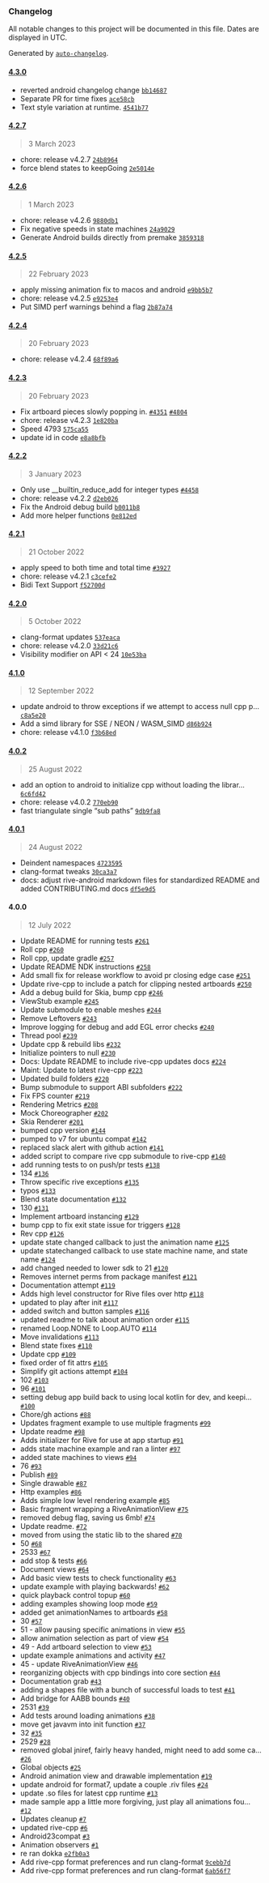 ### Changelog

All notable changes to this project will be documented in this file. Dates are displayed in UTC.

Generated by [`auto-changelog`](https://github.com/CookPete/auto-changelog).

#### [4.3.0](https://github.com/rive-app/rive-android/compare/4.2.7...4.3.0)

- reverted android changelog change [`bb14687`](https://github.com/rive-app/rive-android/commit/bb146871eaaa5f7f7d9d12d1899b6c1bd93caf40)
- Separate PR for time fixes [`ace58cb`](https://github.com/rive-app/rive-android/commit/ace58cbdf5fc9113757ec37b7505234f247eec29)
- Text style variation at runtime. [`4541b77`](https://github.com/rive-app/rive-android/commit/4541b77d26376b21a81b17c457533acd326e8f74)

#### [4.2.7](https://github.com/rive-app/rive-android/compare/4.2.6...4.2.7)

> 3 March 2023

- chore: release v4.2.7 [`24b8964`](https://github.com/rive-app/rive-android/commit/24b8964eaebaaf18d0aca7b6d34dacd95947357c)
- force blend states to keepGoing [`2e5014e`](https://github.com/rive-app/rive-android/commit/2e5014e2c0bd9fc02fa1f5654f099612b977b2a9)

#### [4.2.6](https://github.com/rive-app/rive-android/compare/4.2.5...4.2.6)

> 1 March 2023

- chore: release v4.2.6 [`9880db1`](https://github.com/rive-app/rive-android/commit/9880db1d8afae7b991dc1185520930b83aa02906)
- Fix negative speeds in state machines [`24a9029`](https://github.com/rive-app/rive-android/commit/24a90299eabb95e496dd2142ce588cd7b965518b)
- Generate Android builds directly from premake [`3859318`](https://github.com/rive-app/rive-android/commit/38593180a6ca40fbfd7b7162d23a8e33707493bb)

#### [4.2.5](https://github.com/rive-app/rive-android/compare/4.2.4...4.2.5)

> 22 February 2023

- apply missing animation fix to macos and android [`e9bb5b7`](https://github.com/rive-app/rive-android/commit/e9bb5b7a7c671b4faf225da9c08fdc96f606f008)
- chore: release v4.2.5 [`e9253e4`](https://github.com/rive-app/rive-android/commit/e9253e4a0216e09c0e55ebb869628d4d47507c1c)
- Put SIMD perf warnings behind a flag [`2b87a74`](https://github.com/rive-app/rive-android/commit/2b87a7470def7c73b97f5d6fe17c9a872d9b76ee)

#### [4.2.4](https://github.com/rive-app/rive-android/compare/4.2.3...4.2.4)

> 20 February 2023

- chore: release v4.2.4 [`68f89a6`](https://github.com/rive-app/rive-android/commit/68f89a63e2a0ec50727db01b4970202a345f82dd)

#### [4.2.3](https://github.com/rive-app/rive-android/compare/4.2.2...4.2.3)

> 20 February 2023

- Fix artboard pieces slowly popping in. [`#4351`](https://github.com/rive-app/rive-android/issues/4351) [`#4804`](https://github.com/rive-app/rive-android/issues/4804)
- chore: release v4.2.3 [`1e820ba`](https://github.com/rive-app/rive-android/commit/1e820bafe4f7e93602383d758f596650abcf4790)
- Speed 4793 [`575ca55`](https://github.com/rive-app/rive-android/commit/575ca551c5fad62abe9ac3d18d552828034c554f)
- update id in code [`e8a8bfb`](https://github.com/rive-app/rive-android/commit/e8a8bfb04b114f8baad4497600af43addfc09b7e)

#### [4.2.2](https://github.com/rive-app/rive-android/compare/4.2.1...4.2.2)

> 3 January 2023

- Only use __builtin_reduce_add for integer types [`#4458`](https://github.com/rive-app/rive-android/issues/4458)
- chore: release v4.2.2 [`d2eb026`](https://github.com/rive-app/rive-android/commit/d2eb026893b9a3ea9512e93778c821315f93c601)
- Fix the Android debug build [`b0011b8`](https://github.com/rive-app/rive-android/commit/b0011b84ee8bf73eacb4461afacf357a47fb9c7f)
- Add more helper functions [`0e812ed`](https://github.com/rive-app/rive-android/commit/0e812ed5df0115ceb1a2fd1c729f5a95298aa645)

#### [4.2.1](https://github.com/rive-app/rive-android/compare/4.2.0...4.2.1)

> 21 October 2022

- apply speed to both time and total time [`#3927`](https://github.com/rive-app/rive-android/issues/3927)
- chore: release v4.2.1 [`c3cefe2`](https://github.com/rive-app/rive-android/commit/c3cefe2b486369f7725f4f243888747f9936ba02)
- Bidi Text Support [`f52700d`](https://github.com/rive-app/rive-android/commit/f52700d41bd91666ae2531a4182357a117737ff4)

#### [4.2.0](https://github.com/rive-app/rive-android/compare/4.1.0...4.2.0)

> 5 October 2022

- clang-format updates [`537eaca`](https://github.com/rive-app/rive-android/commit/537eacaf87852b98751807f723813834204e9703)
- chore: release v4.2.0 [`33d21c6`](https://github.com/rive-app/rive-android/commit/33d21c690e8b672d66e8ca866754e04b9bffaea5)
- Visibility modifier on API &lt; 24 [`10e53ba`](https://github.com/rive-app/rive-android/commit/10e53baba9ba06bcb2b1e1e5701346705dff32ad)

#### [4.1.0](https://github.com/rive-app/rive-android/compare/4.0.2...4.1.0)

> 12 September 2022

- update android to throw exceptions if we attempt to access null cpp p… [`c8a5e20`](https://github.com/rive-app/rive-android/commit/c8a5e20b6c961cc595d1c020e3a1f056b0dd233a)
- Add a simd library for SSE / NEON / WASM_SIMD [`d86b924`](https://github.com/rive-app/rive-android/commit/d86b9241168b3e1b8e5fd35fa5edab2c81b42d72)
- chore: release v4.1.0 [`f3b68ed`](https://github.com/rive-app/rive-android/commit/f3b68ed67a4921a5591b7494e27a2d1d017326d3)

#### [4.0.2](https://github.com/rive-app/rive-android/compare/4.0.1...4.0.2)

> 25 August 2022

- add an option to android to initialize cpp without loading the librar… [`6c6fd42`](https://github.com/rive-app/rive-android/commit/6c6fd42e10f08ff64687a5a6b8413175c0355b81)
- chore: release v4.0.2 [`770eb90`](https://github.com/rive-app/rive-android/commit/770eb90ea0c875ad92713340e9f5ba9f9b10369a)
- fast triangulate single “sub paths” [`9db9fa8`](https://github.com/rive-app/rive-android/commit/9db9fa8c52ee3db2bbacf18181b5751af91bea61)

#### [4.0.1](https://github.com/rive-app/rive-android/compare/4.0.0...4.0.1)

> 24 August 2022

- Deindent namespaces [`4723595`](https://github.com/rive-app/rive-android/commit/4723595f27ac251eb9275f1d39a5047b50a6b062)
- clang-format tweaks [`30ca3a7`](https://github.com/rive-app/rive-android/commit/30ca3a7eb6584a84e6c88e032190c981045921c2)
- docs: adjust rive-android markdown files for standardized README and added CONTRIBUTING.md docs [`df5e9d5`](https://github.com/rive-app/rive-android/commit/df5e9d540626e0a63acc90796cb6c8b1ce065ade)

#### 4.0.0

> 12 July 2022

- Update README for running tests [`#261`](https://github.com/rive-app/rive-android/pull/261)
- Roll cpp [`#260`](https://github.com/rive-app/rive-android/pull/260)
- Roll cpp, update gradle [`#257`](https://github.com/rive-app/rive-android/pull/257)
- Update README NDK instructions [`#258`](https://github.com/rive-app/rive-android/pull/258)
- Add small fix for release workflow to avoid pr closing edge case [`#251`](https://github.com/rive-app/rive-android/pull/251)
- Update rive-cpp to include a patch for clipping nested artboards [`#250`](https://github.com/rive-app/rive-android/pull/250)
- Add a debug build for Skia, bump cpp [`#246`](https://github.com/rive-app/rive-android/pull/246)
- ViewStub example [`#245`](https://github.com/rive-app/rive-android/pull/245)
- Update submodule to enable meshes [`#244`](https://github.com/rive-app/rive-android/pull/244)
- Remove Leftovers [`#243`](https://github.com/rive-app/rive-android/pull/243)
- Improve logging for debug and add EGL error checks [`#240`](https://github.com/rive-app/rive-android/pull/240)
- Thread pool [`#239`](https://github.com/rive-app/rive-android/pull/239)
- Update cpp & rebuild libs [`#232`](https://github.com/rive-app/rive-android/pull/232)
- Initialize pointers to null [`#230`](https://github.com/rive-app/rive-android/pull/230)
- Docs: Update README to include rive-cpp updates docs [`#224`](https://github.com/rive-app/rive-android/pull/224)
- Maint: Update to latest rive-cpp [`#223`](https://github.com/rive-app/rive-android/pull/223)
- Updated build folders [`#220`](https://github.com/rive-app/rive-android/pull/220)
- Bump submodule to support ABI subfolders [`#222`](https://github.com/rive-app/rive-android/pull/222)
- Fix FPS counter [`#219`](https://github.com/rive-app/rive-android/pull/219)
- Rendering Metrics [`#208`](https://github.com/rive-app/rive-android/pull/208)
- Mock Choreographer [`#202`](https://github.com/rive-app/rive-android/pull/202)
- Skia Renderer [`#201`](https://github.com/rive-app/rive-android/pull/201)
- bumped cpp version [`#144`](https://github.com/rive-app/rive-android/pull/144)
- pumped to v7 for ubuntu compat [`#142`](https://github.com/rive-app/rive-android/pull/142)
- replaced slack alert with github action [`#141`](https://github.com/rive-app/rive-android/pull/141)
- added script to compare rive cpp submodule to rive-cpp [`#140`](https://github.com/rive-app/rive-android/pull/140)
- add running tests to on push/pr tests [`#138`](https://github.com/rive-app/rive-android/pull/138)
- 134 [`#136`](https://github.com/rive-app/rive-android/pull/136)
- Throw specific rive exceptions [`#135`](https://github.com/rive-app/rive-android/pull/135)
- typos [`#133`](https://github.com/rive-app/rive-android/pull/133)
- Blend state documentation [`#132`](https://github.com/rive-app/rive-android/pull/132)
- 130 [`#131`](https://github.com/rive-app/rive-android/pull/131)
- Implement artboard instancing [`#129`](https://github.com/rive-app/rive-android/pull/129)
- bump cpp to fix exit state issue for triggers [`#128`](https://github.com/rive-app/rive-android/pull/128)
- Rev cpp [`#126`](https://github.com/rive-app/rive-android/pull/126)
- update state changed callback to just the animation name [`#125`](https://github.com/rive-app/rive-android/pull/125)
- update statechanged callback to use state machine name, and state name [`#124`](https://github.com/rive-app/rive-android/pull/124)
- add changed needed to lower sdk to 21 [`#120`](https://github.com/rive-app/rive-android/pull/120)
- Removes internet perms from package manifest [`#121`](https://github.com/rive-app/rive-android/pull/121)
- Documentation attempt [`#119`](https://github.com/rive-app/rive-android/pull/119)
- Adds high level constructor for Rive files over http [`#118`](https://github.com/rive-app/rive-android/pull/118)
- updated to play after init [`#117`](https://github.com/rive-app/rive-android/pull/117)
- added switch and button samples [`#116`](https://github.com/rive-app/rive-android/pull/116)
- updated readme to talk about animation order [`#115`](https://github.com/rive-app/rive-android/pull/115)
- renamed Loop.NONE to Loop.AUTO [`#114`](https://github.com/rive-app/rive-android/pull/114)
- Move invalidations [`#113`](https://github.com/rive-app/rive-android/pull/113)
- Blend state fixes [`#110`](https://github.com/rive-app/rive-android/pull/110)
- Update cpp [`#109`](https://github.com/rive-app/rive-android/pull/109)
- fixed order of fit attrs [`#105`](https://github.com/rive-app/rive-android/pull/105)
- Simplify git actions attempt [`#104`](https://github.com/rive-app/rive-android/pull/104)
- 102 [`#103`](https://github.com/rive-app/rive-android/pull/103)
- 96 [`#101`](https://github.com/rive-app/rive-android/pull/101)
- setting debug app build back to using local kotlin for dev, and keepi… [`#100`](https://github.com/rive-app/rive-android/pull/100)
- Chore/gh actions [`#88`](https://github.com/rive-app/rive-android/pull/88)
- Updates fragment example to use multiple fragments [`#99`](https://github.com/rive-app/rive-android/pull/99)
- Update readme [`#98`](https://github.com/rive-app/rive-android/pull/98)
- Adds initializer for Rive for use at app startup [`#91`](https://github.com/rive-app/rive-android/pull/91)
- adds state machine example and ran a linter [`#97`](https://github.com/rive-app/rive-android/pull/97)
- added state machines to views [`#94`](https://github.com/rive-app/rive-android/pull/94)
- 76 [`#93`](https://github.com/rive-app/rive-android/pull/93)
- Publish [`#89`](https://github.com/rive-app/rive-android/pull/89)
- Single drawable [`#87`](https://github.com/rive-app/rive-android/pull/87)
- Http examples [`#86`](https://github.com/rive-app/rive-android/pull/86)
- Adds simple low level rendering example [`#85`](https://github.com/rive-app/rive-android/pull/85)
- Basic fragment wrapping a RiveAnimationView [`#75`](https://github.com/rive-app/rive-android/pull/75)
- removed debug flag, saving us 6mb! [`#74`](https://github.com/rive-app/rive-android/pull/74)
- Update readme.  [`#72`](https://github.com/rive-app/rive-android/pull/72)
- moved from using the static lib to the shared [`#70`](https://github.com/rive-app/rive-android/pull/70)
- 50 [`#68`](https://github.com/rive-app/rive-android/pull/68)
- 2533 [`#67`](https://github.com/rive-app/rive-android/pull/67)
- add stop & tests [`#66`](https://github.com/rive-app/rive-android/pull/66)
- Document views [`#64`](https://github.com/rive-app/rive-android/pull/64)
- Add basic view tests to check functionality [`#63`](https://github.com/rive-app/rive-android/pull/63)
- update example with playing backwards! [`#62`](https://github.com/rive-app/rive-android/pull/62)
- quick playback control topup [`#60`](https://github.com/rive-app/rive-android/pull/60)
- adding examples showing loop mode [`#59`](https://github.com/rive-app/rive-android/pull/59)
- added get animationNames to artboards [`#58`](https://github.com/rive-app/rive-android/pull/58)
- 30 [`#57`](https://github.com/rive-app/rive-android/pull/57)
- 51 - allow pausing specific animations in view [`#55`](https://github.com/rive-app/rive-android/pull/55)
- allow animation selection as part of view [`#54`](https://github.com/rive-app/rive-android/pull/54)
- 49 - Add artboard selection to view [`#53`](https://github.com/rive-app/rive-android/pull/53)
- update example animations and activity [`#47`](https://github.com/rive-app/rive-android/pull/47)
- 45 - update RiveAnimationView [`#46`](https://github.com/rive-app/rive-android/pull/46)
- reorganizing objects with cpp bindings into core section [`#44`](https://github.com/rive-app/rive-android/pull/44)
- Documentation grab [`#43`](https://github.com/rive-app/rive-android/pull/43)
- adding a shapes file with a bunch of successful loads to test [`#41`](https://github.com/rive-app/rive-android/pull/41)
- Add bridge for AABB bounds [`#40`](https://github.com/rive-app/rive-android/pull/40)
- 2531 [`#39`](https://github.com/rive-app/rive-android/pull/39)
- Add tests around loading animations [`#38`](https://github.com/rive-app/rive-android/pull/38)
- move get javavm into init function [`#37`](https://github.com/rive-app/rive-android/pull/37)
- 32 [`#35`](https://github.com/rive-app/rive-android/pull/35)
- 2529 [`#28`](https://github.com/rive-app/rive-android/pull/28)
- removed global jniref, fairly heavy handed, might need to add some ca… [`#26`](https://github.com/rive-app/rive-android/pull/26)
- Global objects [`#25`](https://github.com/rive-app/rive-android/pull/25)
- Android animation view and drawable implementation [`#19`](https://github.com/rive-app/rive-android/pull/19)
- update android for format7, update a couple .riv files [`#24`](https://github.com/rive-app/rive-android/pull/24)
- update .so files for latest cpp runtime [`#13`](https://github.com/rive-app/rive-android/pull/13)
- made sample app a little more forgiving, just play all animations fou… [`#12`](https://github.com/rive-app/rive-android/pull/12)
- Updates cleanup [`#7`](https://github.com/rive-app/rive-android/pull/7)
- updated rive-cpp [`#6`](https://github.com/rive-app/rive-android/pull/6)
- Android23compat [`#3`](https://github.com/rive-app/rive-android/pull/3)
- Animation observers [`#1`](https://github.com/rive-app/rive-android/pull/1)
- re ran dokka [`e2fb0a3`](https://github.com/rive-app/rive-android/commit/e2fb0a3f9cc0493ea1a7b8a25e3ae2e2df41e14e)
- Add rive-cpp format preferences and run clang-format [`9cebb7d`](https://github.com/rive-app/rive-android/commit/9cebb7d950105e41f1df1d8ee4197e1960067dc8)
- Add rive-cpp format preferences and run clang-format [`6ab56f7`](https://github.com/rive-app/rive-android/commit/6ab56f7cfb3d60d557cc0acd36125fed3ce2fb5b)
